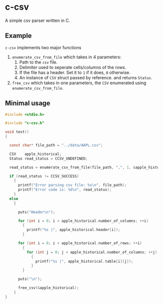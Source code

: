 # c-csv

A simple csv parser written in C.

## Example

`c-csv` implements two major functions

1. `enumerate_csv_from_file` which takes in 4 parameters:
   1. Path to the `csv` file.
   2. Delimiter used to seperate cells/columns of the rows.
   3. If the file has a header. Set it to `1` if it does, `0` otherwise.
   4. An instance of `CSV` struct passed by reference.
   and returns `Status`.
2. `free_csv` which takes in one parameters, the `CSV` enumerated using `enumerate_csv_from_file`.

## Minimal usage

```c
#include <stdio.h>

#include "c-csv.h"

void test()
{

  const char* file_path = "../data/AAPL.csv";

  CSV    apple_historical;
  Status read_status = CCSV_UNDEFINED;

  read_status = enumerate_csv_from_file(file_path, ",", 1, &apple_historical);

  if (read_status != CCSV_SUCCESS)
    {
      printf("Error parsing csv file: %s\n", file_path);
      printf("Error code is: %d\n", read_status);
    }
  else
    {

      puts("Header\n");

      for (int i = 0; i < apple_historical.number_of_columns; ++i)
        {
          printf("%s |", apple_historical.header[i]);
        }

      for (int i = 0; i < apple_historical.number_of_rows; ++i)
        {
          for (int j = 0; j < apple_historical.number_of_columns; ++j)
            {
              printf("%s |", apple_historical.table[i][j]);
            }
        }

      puts("\n");

      free_csv(&apple_historical);
    }
}
```
